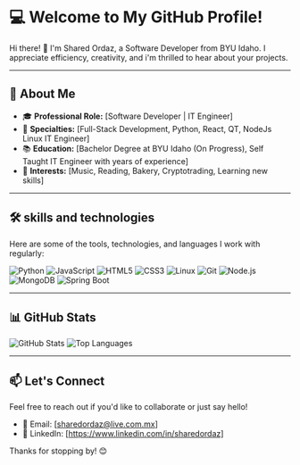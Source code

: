 # 💻 Welcome to My GitHub Profile!

Hi there! 👋 I'm Shared Ordaz, a Software Developer from BYU Idaho. I appreciate efficiency, creativity, and i'm thrilled to hear about your projects.

---

## 🌟 About Me

- 🎓 **Professional Role:** [Software Developer | IT Engineer]
- 🎯 **Specialties:** [Full-Stack Development, Python, React, QT, NodeJs  Linux IT Engineer]
- 📚 **Education:** [Bachelor Degree at BYU Idaho (On Progress), Self Taught IT Engineer with years of experience]
- 🌱 **Interests:** [Music, Reading, Bakery, Cryptotrading, Learning new skills]

---

## 🛠️ skills and technologies

Here are some of the tools, technologies, and languages I work with regularly:

![Python](https://img.shields.io/badge/Python-3670A0?style=for-the-badge&logo=python&logoColor=ffdd54)
![JavaScript](https://img.shields.io/badge/JavaScript-323330?style=for-the-badge&logo=javascript&logoColor=F7DF1E)
![HTML5](https://img.shields.io/badge/HTML5-E34F26?style=for-the-badge&logo=html5&logoColor=white)
![CSS3](https://img.shields.io/badge/CSS3-1572B6?style=for-the-badge&logo=css3&logoColor=white)
![Linux](https://img.shields.io/badge/Linux-FCC624?style=for-the-badge&logo=linux&logoColor=black)
![Git](https://img.shields.io/badge/Git-F05033?style=for-the-badge&logo=git&logoColor=white)
![Node.js](https://img.shields.io/badge/Node.js-339933?style=for-the-badge&logo=nodedotjs&logoColor=white)
![MongoDB](https://img.shields.io/badge/MongoDB-4EA94B?style=for-the-badge&logo=mongodb&logoColor=white)
![Spring Boot](https://img.shields.io/badge/Spring_Boot-6DB33F?style=for-the-badge&logo=spring&logoColor=white)

---


## 📊 GitHub Stats

![GitHub Stats](https://github-readme-stats.vercel.app/api?username=sharedordaz&show_icons=true&theme=radical)
![Top Languages](https://github-readme-stats.vercel.app/api/top-langs/?username=sharedordaz&layout=compact&theme=radical)

---

## 📫 Let's Connect

Feel free to reach out if you'd like to collaborate or just say hello!

- 📧 Email: [sharedordaz@live.com.mx]
- 💼 LinkedIn: [https://www.linkedin.com/in/sharedordaz]

Thanks for stopping by! 😊

